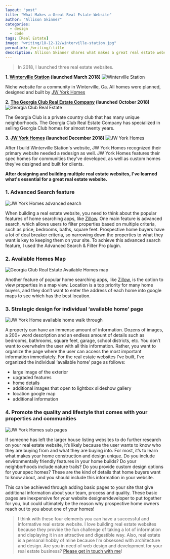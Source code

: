 ```yaml
---
layout: "post"
title: "What Makes a Great Real Estate Website"
author: "Allison Skinner"
categories:
  - design
  - code
tags: [Real Estate]
image: "writing/18-12-12/winterville-station.jpg"
permalink: /writing/:title
description: Allison Skinner shares what makes a great real estate website. Including advanced search, interactive maps and brand identity.
---
```



>In 2018, I launched three real estate websites.

**1. [Winterville Station](/portfolio/winterville-station) (launched March 2018)**
![Winterville Station][1]

Niche website for a community in Winterville, Ga. All homes were planned, designed and built by [JW York Homes](https://jwyorkhomes.com)

**2. [The Georgia Club Real Estate Company](/portfolio/georgia-club-real-estate) (launched October 2018)**
![Georgia Club Real Estate][2]

The Georgia Club is a private country club that has many unique neighborhoods. The Georgia Club Real Estate Company has specialized in selling Georgia Club homes for almost twenty years.

**3. [JW York Homes](/portfolio/jw-york-homes) (launched December 2018)**
![JW York Homes][3]

After I build Winterville Station's website, JW York Homes recognized their primary website needed a redesign as well. JW York Homes features their spec homes for communities they've developed, as well as custom homes they've designed and built for clients.

**After designing and building multiple real estate websites, I've learned what's essential for a great real estate website.**

### 1. Advanced Search feature

![JW York Homes advanced search][4]

When building a real estate website, you need to think about the popular features of home searching apps, like [Zillow](https://zillow.com). One main feature is advanced search, which allows users to filter properties based on multiple criteria, such as price, bedrooms, baths, square feet. Prospective home buyers have a lot of deal breaker criteria, so narrowing down the properties to what they want is key to keeping them on your site.
To achieve this advanced search feature, I used the Advanced Search & Filter Pro plugin.

### 2. Available Homes Map

![Georgia Club Real Estate Available Homes map][5]

Another feature of popular home searching apps, like [Zillow](https://zillow.com), is the option to view properties in a map view. Location is a top priority for many home buyers, and they don’t want to enter the address of each home into google maps to see which has the best location.

### 3. Strategic design for individual ‘available home’ page

![JW York Home available home walk through][6]

A property can have an immense amount of information. Dozens of images, a 200+ word description and an endless amount of details such as bedrooms, bathrooms, square feet, garage, school districts, etc. You don’t want to overwhelm the user with all this information. Rather, you want to organize the page where the user can access the most important information immediately. For the real estate websites I’ve built, I’ve organized the individual ‘available home’ page as follows:

* large image of the exterior
* upgraded features
* home details
* additional images that open to lightbox slideshow gallery
* location google map
* additional information

### 4. Promote the quality and lifestyle that comes with your properties and communities

![JW York Homes sub pages][7]

If someone has left the larger house listing websites to do further research on your real estate website, it’s likely because the user wants to know who they are buying from and what they are buying into. For most, it’s to learn what makes your home construction and design unique. Do you include environmentally friendly features in your home builds? Do your neighborhoods include nature trails? Do you provide custom design options for your spec homes? These are the kind of details that home buyers want to know about, and you should include this information in your website.

This can be achieved through adding basic pages to your site that give additional information about your team, process and quality. These basic pages are inexpensive for your website designer/developer to put together for you, but could ultimately be the reason why prospective home owners reach out to you about one of your homes!

>I think with these four elements you can have a successful and informative real estate website. I love building real estate websites because they provide the fun challenge of taking a lot of information and displaying it in an attractive and digestible way. Also, real estate is a personal hobby of mine because I’m obsessed with architecture and design.
Are you in need of web design and development for your real estate business? [Please get in touch with me](/contact)!

[1]: ../assets/img/writing/18-12-12/winterville-station.jpg
[2]: ../assets/img/writing/18-12-12/tgcr.jpg
[3]: ../assets/img/writing/18-12-12/jwy.jpg
[4]: ../assets/img/writing/18-12-12/advanced-search.png
[5]: ../assets/img/writing/18-12-12/ah-map.jpg
[6]: ../assets/img/writing/18-12-12/jwy-available-home3.gif
[7]: ../assets/img/writing/18-12-12/lifestyle-screenshots.jpg
